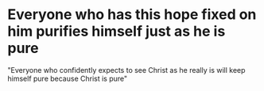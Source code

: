 # Everyone who has this hope fixed on him purifies himself just as he is pure

"Everyone who confidently expects to see Christ as he really is will keep himself pure because Christ is pure"

